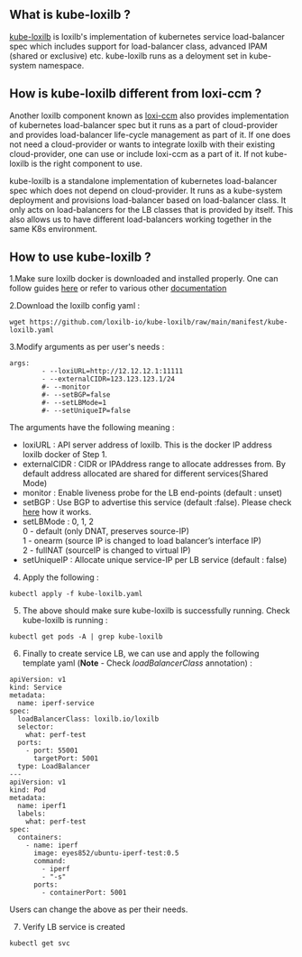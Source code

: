 ## What is kube-loxilb ?

[kube-loxilb](https://github.com/loxilb-io/kube-loxilb) is loxilb's implementation of kubernetes service load-balancer spec which includes support for load-balancer class, advanced IPAM (shared or exclusive) etc. kube-loxilb runs as a deloyment set in kube-system namespace. 

## How is kube-loxilb different from loxi-ccm ?

Another loxilb component known as [loxi-ccm](https://github.com/loxilb-io/loxi-ccm) also provides implementation of kubernetes load-balancer spec but it runs as a part of cloud-provider and provides load-balancer life-cycle management as part of it. If one does not need a cloud-provider or wants to integrate loxilb with their existing cloud-provider, one can use or include loxi-ccm as a part of it. If not kube-loxilb is the right component to use.

kube-loxilb is a standalone implementation of kubernetes load-balancer spec which does not depend on cloud-provider. It runs as a kube-system deployment and provisions load-balancer based on load-balancer class. It only acts on load-balancers for the LB classes that is provided by itself. This also allows us to have different load-balancers working together in the same K8s environment.

## How to use kube-loxilb ?

1.Make sure loxilb docker is downloaded and installed properly. One can follow guides [here](https://loxilb-io.github.io/loxilbdocs/run/) or refer to various other [documentation](https://loxilb-io.github.io/loxilbdocs/#how-to-guides)

2.Download the loxilb config yaml :

```
wget https://github.com/loxilb-io/kube-loxilb/raw/main/manifest/kube-loxilb.yaml
```

3.Modify arguments as per user's needs :
```
args:
        - --loxiURL=http://12.12.12.1:11111
        - --externalCIDR=123.123.123.1/24
        #- --monitor
        #- --setBGP=false
        #- --setLBMode=1
        #- --setUniqueIP=false
```

The arguments have the following meaning :    
* loxiURL : API server address of loxilb. This is the docker IP address loxilb docker of Step 1.   
* externalCIDR : CIDR or IPAddress range to allocate addresses from. By default address allocated are shared for different services(Shared Mode)    
* monitor : Enable liveness probe for the LB end-points (default : unset)    
* setBGP : Use BGP to advertise this service (default :false). Please check [here](https://github.com/loxilb-io/loxilbdocs/blob/main/docs/integrate_bgp_eng.md) how it works.    
* setLBMode : 0, 1, 2   
  0 - default (only DNAT, preserves source-IP)       
  1 - onearm (source IP is changed to load balancer’s interface IP)     
  2 - fullNAT (sourceIP is changed to virtual IP)    
* setUniqueIP : Allocate unique service-IP per LB service (default : false)   

4. Apply the following :
```
kubectl apply -f kube-loxilb.yaml
```

5. The above should make sure kube-loxilb is successfully running. Check kube-loxilb is running :

```
kubectl get pods -A | grep kube-loxilb
```


6. Finally to create service LB, we can use and apply the following template yaml 
(<b>Note</b> -  Check *loadBalancerClass* annotation) :
```
apiVersion: v1
kind: Service
metadata:
  name: iperf-service
spec:
  loadBalancerClass: loxilb.io/loxilb
  selector:
    what: perf-test
  ports:
    - port: 55001
      targetPort: 5001
  type: LoadBalancer
---
apiVersion: v1
kind: Pod
metadata:
  name: iperf1
  labels:
    what: perf-test
spec:
  containers:
    - name: iperf
      image: eyes852/ubuntu-iperf-test:0.5
      command:
        - iperf
        - "-s"
      ports:
        - containerPort: 5001
```
Users can change the above as per their needs.

7. Verify LB service is created
```
kubectl get svc
```




